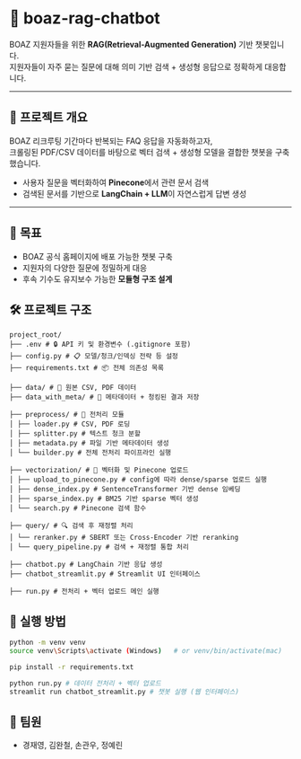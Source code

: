 # 🤖 boaz-rag-chatbot

BOAZ 지원자들을 위한 **RAG(Retrieval-Augmented Generation)** 기반 챗봇입니다.  
지원자들이 자주 묻는 질문에 대해 의미 기반 검색 + 생성형 응답으로 정확하게 대응합니다.

---

## 📌 프로젝트 개요

BOAZ 리크루팅 기간마다 반복되는 FAQ 응답을 자동화하고자,  
크롤링된 PDF/CSV 데이터를 바탕으로 벡터 검색 + 생성형 모델을 결합한 챗봇을 구축했습니다.

- 사용자 질문을 벡터화하여 **Pinecone**에서 관련 문서 검색
- 검색된 문서를 기반으로 **LangChain + LLM**이 자연스럽게 답변 생성

---

## 🎯 목표

- BOAZ 공식 홈페이지에 배포 가능한 챗봇 구축
- 지원자의 다양한 질문에 정밀하게 대응
- 후속 기수도 유지보수 가능한 **모듈형 구조 설계**

## 🛠️ 프로젝트 구조
```
project_root/
├── .env # 🔒 API 키 및 환경변수 (.gitignore 포함)
├── config.py # 📋 모델/청크/인덱싱 전략 등 설정
├── requirements.txt # 📦 전체 의존성 목록

├── data/ # 📁 원본 CSV, PDF 데이터
├── data_with_meta/ # 🧩 메타데이터 + 청킹된 결과 저장

├── preprocess/ # 🔧 전처리 모듈
│ ├── loader.py # CSV, PDF 로딩
│ ├── splitter.py # 텍스트 청크 분할
│ ├── metadata.py # 파일 기반 메타데이터 생성
│ └── builder.py # 전체 전처리 파이프라인 실행

├── vectorization/ # 📌 벡터화 및 Pinecone 업로드
│ ├── upload_to_pinecone.py # config에 따라 dense/sparse 업로드 실행
│ ├── dense_index.py # SentenceTransformer 기반 dense 임베딩
│ ├── sparse_index.py # BM25 기반 sparse 벡터 생성
│ └── search.py # Pinecone 검색 함수

├── query/ # 🔍 검색 후 재정렬 처리
│ └── reranker.py # SBERT 또는 Cross-Encoder 기반 reranking
│ └── query_pipeline.py # 검색 + 재정렬 통합 처리

├── chatbot.py # LangChain 기반 응답 생성
├── chatbot_streamlit.py # Streamlit UI 인터페이스

├── run.py # 전처리 + 벡터 업로드 메인 실행
```

## 🚀 실행 방법
```bash
python -m venv venv
source venv\Scripts\activate (Windows)   # or venv/bin/activate(mac)

pip install -r requirements.txt

python run.py # 데이터 전처리 + 벡터 업로드
streamlit run chatbot_streamlit.py # 챗봇 실행 (웹 인터페이스)
```

## 👥 팀원

- 경재영, 김완철, 손관우, 정예린
